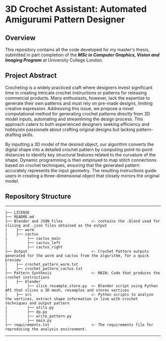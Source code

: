 # 3D Crochet Assistant: Automated Amigurumi Pattern Designer


## Overview

This repository contains all the code developed for my master's thesis, submitted in part completion of the _**MSc in Computer Graphics, Vision and Imaging Program**_ at University College London.


## Project Abstract
Crocheting is a widely practiced craft where designers invest significant time in creating intricate crochet instructions or patterns for releasing commercial products. Many enthusiasts, however, lack the expertise to generate their own patterns and must rely on pre-made designs, limiting creative expression. Addressing this issue, we propose a novel computational method for generating crochet patterns directly from 3D model inputs, automating and streamlining the design process. This approach caters to both experienced designers seeking efficiency and hobbyists passionate about crafting original designs but lacking pattern-drafting skills.

By inputting a 3D model of the desired object, our algorithm converts the digital shape into a detailed crochet pattern by computing point-to-point distances to identify key structural features related to the curvature of the shape. Dynamic programming is then employed to map stitch connections based on crochet techniques, ensuring that the generated pattern accurately represents the input geometry. The resulting instructions guide users in creating a three-dimensional object that closely mirrors the original model.


## Repository Structure
------------

    ├── LICENSE                            
    ├── README.md                           
    ├── Blender and JSON Files             <- contains the .blend used for slicing and .json files obtained as the output
    |    ├── worm             
    |    ├── cactus              
    |         ├── cactus_main                
    |         ├── cactus_left
    |         ├── cactus_right
    ├── Output                             <- Crochet Pattern outputs generated for the worm and cactus from the algorithm, for a quick preview
    |    ├── crochet_pattern_worm.txt                           
    |    ├── crochet_pattern_cactus.txt                         
    ├── Pattern Synthesis                  <- MAIN: Code that produces the crochet instructions
    |    ├── blender                           
    |         ├── slice_resample_store.py  <- Blender script using Python API that slices a 3D mesh, resamples and stores vertices
    |    ├── src                           <- Python scripts to analyse the vertices, extract shape information in line with crochet techniques and output pattern
    |         ├── utils.py
    |         ├── dp.py
    |         ├── write_pattern.py
    |         ├── main.py
    ├── requirements.txt                   <- The requirements file for reproducing the analysis environment.
--------
